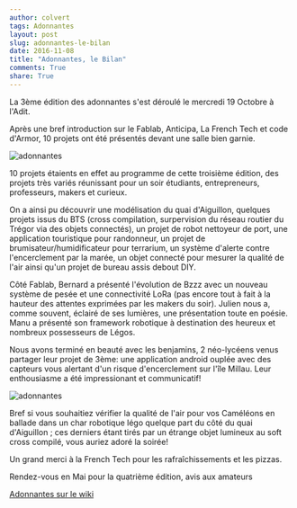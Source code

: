 ```yaml
---
author: colvert
tags: Adonnantes
layout: post
slug: adonnantes-le-bilan
date: 2016-11-08
title: "Adonnantes, le Bilan"
comments: True
share: True
---
```

La 3ème édition des adonnantes s'est déroulé le mercredi 19 Octobre à l'Adit.

Après une bref introduction sur le Fablab, Anticipa, La French Tech et
code d'Armor, 10 projets ont été présentés devant une salle bien garnie.

![adonnantes](http://fablablannion.github.io//images/posts/20161019_202154.jpg)

10 projets étaients en effet au programme de cette troisième édition,
des projets très variés réunissant pour un soir étudiants, entrepreneurs,
professeurs, makers et curieux.

On a ainsi pu découvrir une modélisation du quai d'Aiguillon, quelques
projets issus du BTS (cross compilation, surpervision du réseau routier
du Trégor via des objets connectés), un projet de robot nettoyeur de
port, une application touristique pour randonneur, un projet de
brumisateur/humidificateur pour terrarium, un système d'alerte contre
l'encerclement par la marée, un objet connecté pour mesurer la qualité
de l'air ainsi qu'un projet de bureau assis debout DIY.

Côté Fablab, Bernard a présenté l'évolution de Bzzz avec un nouveau
système de pesée et une connectivité LoRa (pas encore tout à fait à la
hauteur des attentes exprimées par les makers du soir). Julien nous a, 
comme souvent, éclairé de ses lumières, une présentation toute en poésie.
Manu a présenté son framework robotique à destination des heureux et
nombreux possesseurs de Légos. 

Nous avons terminé en beauté avec les benjamins, 2 néo-lycéens venus 
partager leur projet de 3ème: une application android ouplée avec des
capteurs vous alertant d'un risque d'encerclement sur l'île Millau. Leur
enthousiasme a été impressionant et communicatif!

![adonnantes](http://fablablannion.github.io/images/posts/20161019_213957.jpg)

Bref si vous souhaitiez vérifier la qualité de l'air pour vos Caméléons
en ballade dans un char robotique légo quelque part du côté du quai
d'Aiguillon ; ces derniers étant tirés par un étrange objet lumineux au
soft cross compilé, vous auriez adoré la soirée!

Un grand merci à la French Tech pour les rafraîchissements et les pizzas.

Rendez-vous en Mai pour la quatrième édition, avis aux amateurs

[Adonnantes sur le wiki](http://wiki.fablab-lannion.org/index.php?title=Adonnantes_3)
